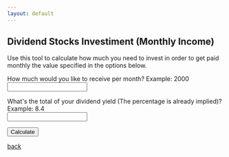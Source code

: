 ```yaml
---
layout: default
---
```


## Dividend Stocks Investiment (Monthly Income)

Use this tool to calculate how much you need to invest in order to get paid monthly the value specified in the options below.

How much would you like to receive per month? Example: 2000<br>
<input type="text" id="monthly_income" name="monthly_income">

What's the total of your dividend yield (The percentage is already implied)? Example: 8.4<br>
<input type="text" id="dividend_yield" name="dividend_yield">

<button onclick="calculateDSI()">Calculate</button>

<script src="calc.js"></script>

[back](./)
